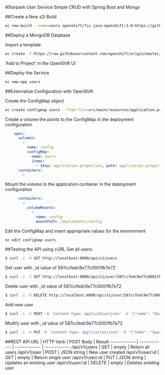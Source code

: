 #Starpark User Service
Simple CRUD with Spring Boot and Mongo

##Create a New s2i Build
```sh
oc new-build --name=users openshift/fis-java-openshift:2.0~https://github.com/davgordo/starpark-users.git
```

##Deploy a MongoDB Database

Import a template
```sh
oc create -f https://raw.githubusercontent.com/openshift/origin/master/examples/db-templates/mongodb-ephemeral-template.json
```

'Add to Project' in the OpenShift UI

##Deploy the Service
```sh
oc new-app users
```

##Externalize Configuration with OpenShift

Create the ConfigMap object
```sh
oc create configmap users --from-file=src/main/resources/application.properties 
```

Create a volume the points to the ConfigMap in the deployment configuration
```yaml
    spec:
      volumes:
        -
          name: config
          configMap:
            name: users
            items:
              - {key: application.properties, path: application.properties}
      containers:
        -
```

Mount the volume to the application container in the deployment configuration
```yaml
      containers:
        -
          volumeMounts:
            -
              name: config
              mountPath: /deployments/config
```

Edit the ConfigMap and insert appropriate values for the environment
```sh
oc edit configmap users
```

##Testing the API using cURL
Get all users:
```sh
$ curl -i -X GET http://localhost:8000/api/v1/users 
```
Get user with _id value of 587ccfedc9e77c0001fb7e72
```sh
$ curl -i -X GET http://localhost:8000/api/v1/user/587ccfedc9e77c0001fb7e72
```
Delete user with _id value of 587ccfedc9e77c0001fb7e72
```sh
$ curl -i -X DELETE http://localhost:8000/api/v1/user/587ccfedc9e77c0001fb7e72
```
Add new user
```sh
$ curl -i -X POST -H 'Content-Type: application/json' -d '{"name": "David Gordon"}' http://localhost:8000/api/v1/user
```
Modify user with _id value of 587ccfedc9e77c0001fb7e72
```sh
$ curl -i -X PUT -H 'Content-Type: application/json' -d '{"name": "Spark Jackson",}' http://localhost:8000/api/v1/user/587ccfedc9e77c0001fb7e72
```

##REST API
URL  | HTTP Verb | POST Body | Result 
------------- | ------------- | ------------- | -------------
/api/v1/users  | GET  | empty  | Return all users
/api/v1/user  | POST   | JSON string  | New user created
/api/v1/user/:id  | GET   | empty  | Return single user
/api/v1/user/:id  | PUT   | JSON string  | Updates an existing user
/api/v1/user/:id  | DELETE   | empty  | Deletes existing user
